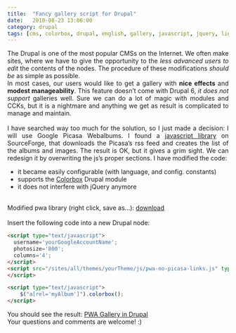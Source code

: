 ```yaml
---
title:  "Fancy gallery script for Drupal"
date:   2010-08-23 13:06:00
category: drupal
tags: [cms, colorbox, drupal, english, gallery, javascript, jquery, lightbox, php, pwa]
---
```


<div style="text-align: justify;">The Drupal is one of the most popular CMSs on the Internet. We often make sites, where we have to give the opportunity to the <i>less advanced users to edit</i> the contents of the nodes. The procedure of these modifications <i>should be</i> as simple as possible.</div><div style="text-align: justify;">In most cases, our users would like to get a gallery with <b>nice effects</b> and <b>modest manageability</b>. This feature doesn’t come with Drupal 6, <i>it does not support</i> galleries well. Sure we can do a lot of magic with modules and CCKs, but it is a nightmare and anything we get as result is complicated to manage and maintain.</div><div style="text-align: justify;"><br />
</div><div style="text-align: justify;">I have searched way too much for the solution, so I just made a decision: I will use Google Picasa Webalbums. I found a <a href="http://sourceforge.net/projects/pwa/">javascript library</a> on SourceForge, that downloads the Picasa’s rss feed and creates the list of the albums and images. The result is OK, but it gives a grim sight. We can redesign it by overwriting the js’s proper sections. I have modified the code:</div><ul><li style="text-align: justify;">it became easily configurable (with language, and config. constants)</li>
<li style="text-align: justify;">supports the <a href="http://drupal.org/project/colorbox">Colorbox</a> Drupal module</li>
<li style="text-align: justify;">it does not interfere with jQuery anymore</li>
</ul><br />
<div style="text-align: justify;">Modified pwa library (right click, save as...): <a href="http://dl.dropbox.com/u/3092188/blog/pwa-no-picasa-links.js">download</a></div><div style="text-align: justify;"><br />
</div><div style="text-align: justify;">Insert the following code into a new Drupal node:</div>

```html
<script type="text/javascript">
  username='yourGoogleAccountName';
  photosize='800';
  columns='4';
</script>
<script src="/sites/all/themes/yourTheme/js/pwa-no-picasa-links.js" type="text/javascript">
</script>

<script type="text/javascript">
    $("a[rel='myAlbum']").colorbox();
</script>
```
<div style="text-align: justify;">You should see the result: <a href="http://ezk.bme.hu/ezk/galeria">PWA Gallery in Drupal</a><br />
Your questions and comments are welcome! :)</div>
